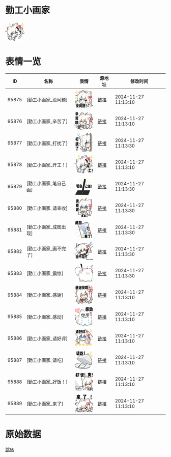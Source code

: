 # 勤工小画家

<img src="./cover.png" height="60" alt="cover" />

# 表情一览

|ID|名称|表情|源地址|修改时间|
|----|----|----|----|----|
|95875|[勤工小画家_没问题]|<img src="./pic/095875_%5B勤工小画家_没问题%5D.png" height="60" alt="没问题"/>|[链接](https://i0.hdslb.com/bfs/garb/86cdae9a289b857b6bc2c5040e709b44d8d7ea10.png)|2024-11-27 11:13:10|
|95876|[勤工小画家_辛苦了]|<img src="./pic/095876_%5B勤工小画家_辛苦了%5D.png" height="60" alt="辛苦了"/>|[链接](https://i0.hdslb.com/bfs/garb/2ee7f820c57e43b34a45f25b4cb4c3c72ef5a77a.png)|2024-11-27 11:13:10|
|95877|[勤工小画家_打扰了]|<img src="./pic/095877_%5B勤工小画家_打扰了%5D.png" height="60" alt="打扰了"/>|[链接](https://i0.hdslb.com/bfs/garb/fe12f9b8b86c01a6a5b1e07f2971b334249c3c4f.png)|2024-11-27 11:13:30|
|95878|[勤工小画家_开工！]|<img src="./pic/095878_%5B勤工小画家_开工！%5D.png" height="60" alt="开工！"/>|[链接](https://i0.hdslb.com/bfs/garb/e255037f2b0f302a00d28b76f1e12f5b8648952a.png)|2024-11-27 11:13:10|
|95879|[勤工小画家_笔自己画]|<img src="./pic/095879_%5B勤工小画家_笔自己画%5D.png" height="60" alt="笔自己画"/>|[链接](https://i0.hdslb.com/bfs/garb/9955342b8763e419ecc497289c837be11c00cb8a.png)|2024-11-27 11:13:30|
|95880|[勤工小画家_请查收]|<img src="./pic/095880_%5B勤工小画家_请查收%5D.png" height="60" alt="请查收"/>|[链接](https://i0.hdslb.com/bfs/garb/b37e9f88ca24039f06f577948c3cbfe8e4870c93.png)|2024-11-27 11:13:30|
|95881|[勤工小画家_成图出现]|<img src="./pic/095881_%5B勤工小画家_成图出现%5D.png" height="60" alt="成图出现"/>|[链接](https://i0.hdslb.com/bfs/garb/92634c550ceec36592479e60e011a1911aec5294.png)|2024-11-27 11:13:30|
|95882|[勤工小画家_画不完了]|<img src="./pic/095882_%5B勤工小画家_画不完了%5D.png" height="60" alt="画不完了"/>|[链接](https://i0.hdslb.com/bfs/garb/f83acca8b0bf0437b686f4ab4f677b6045309620.png)|2024-11-27 11:13:30|
|95883|[勤工小画家_震惊]|<img src="./pic/095883_%5B勤工小画家_震惊%5D.png" height="60" alt="震惊"/>|[链接](https://i0.hdslb.com/bfs/garb/e2b40075a930d4407fbfe1631a177f6f27831130.png)|2024-11-27 11:13:30|
|95884|[勤工小画家_感谢]|<img src="./pic/095884_%5B勤工小画家_感谢%5D.png" height="60" alt="感谢"/>|[链接](https://i0.hdslb.com/bfs/garb/973655330b7d60d4acd388db1665fb7c982f66bd.png)|2024-11-27 11:13:10|
|95885|[勤工小画家_感动]|<img src="./pic/095885_%5B勤工小画家_感动%5D.png" height="60" alt="感动"/>|[链接](https://i0.hdslb.com/bfs/garb/7d7274a00d1d109657eb1f3680ee0c9f161ffc99.png)|2024-11-27 11:13:10|
|95886|[勤工小画家_请好评]|<img src="./pic/095886_%5B勤工小画家_请好评%5D.png" height="60" alt="请好评"/>|[链接](https://i0.hdslb.com/bfs/garb/538ef5c5ca6effc55c5a660b319c44f093dc4670.png)|2024-11-27 11:13:10|
|95887|[勤工小画家_请吃]|<img src="./pic/095887_%5B勤工小画家_请吃%5D.png" height="60" alt="请吃"/>|[链接](https://i0.hdslb.com/bfs/garb/be71e2bc64aa9fb2f4a248d5b6e06fe98847da8d.png)|2024-11-27 11:13:10|
|95888|[勤工小画家_好饭！]|<img src="./pic/095888_%5B勤工小画家_好饭！%5D.png" height="60" alt="好饭！"/>|[链接](https://i0.hdslb.com/bfs/garb/98803f39124b255a99e21d27b33be990fedacc68.png)|2024-11-27 11:13:10|
|95889|[勤工小画家_来了]|<img src="./pic/095889_%5B勤工小画家_来了%5D.png" height="60" alt="来了"/>|[链接](https://i0.hdslb.com/bfs/garb/19a6405527e44940084c9100dd02d424a9f410da.png)|2024-11-27 11:13:10|

# 原始数据

[跳转](./raw.json)

